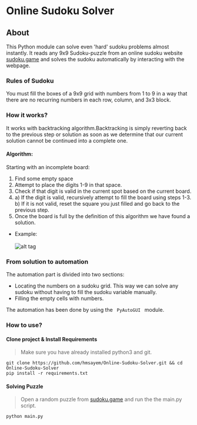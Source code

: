 # Online Sudoku Solver
## About
This Python module can solve even 'hard' sudoku problems almost instantly. It reads any 9x9 Sudoku-puzzle from an online sudoku website [sudoku.game](https://https://sudoku.game/very-hard) and solves the sudoku automatically by interacting with the webpage.

### Rules of Sudoku

You must fill the boxes of a 9x9 grid with numbers from 1 to 9 in a way that there are no recurring numbers in each row, column, and 3x3 block.

### How it works?

It works with backtracking algorithm.Backtracking is simply reverting back to the previous step or solution as soon as we determine that our current solution cannot be continued into a complete one.

#### Algorithm:

Starting with an incomplete board:

1. Find some empty space
2. Attempt to place the digits 1-9 in that space.
3. Check if that digit is valid in the current spot based on the current board.
4. a) If the digit is valid, recursively attempt to fill the board using steps 1-3. <br>
   b) If it is not valid, reset the square you just filled and go back to the previous step. 
5. Once the board is full by the definition of this algorithm we have found a solution.
* Example: <br> <br>
![alt tag](https://raw.githubusercontent.com/kirilkirkov/Sudoku-Solver/master/backtracking_mech.gif)

### From solution to automation
The automation part is divided into two sections: <br>
* Locating the numbers on a sudoku grid. This way we can solve any sudoku without having to fill the sudoku variable manually.
* Filling the empty cells with numbers. <br>

The automation has been done by using the <code> PyAutoGUI </code> module.

### How to use?
#### Clone project & Install Requirements
> Make sure you have already installed python3 and git.
```
git clone https://github.com/hmsayem/Online-Sudoku-Solver.git && cd Online-Sudoku-Solver
pip install -r requirements.txt
```
#### Solving Puzzle
> Open a random puzzle from [sudoku.game](https://https://sudoku.game/very-hard) and run the the main.py script.
```
python main.py
```
